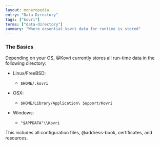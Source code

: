 ```yaml
---
layout: moneropedia
entry: "Data Directory"
tags: ["kovri"]
terms: ["data-directory"]
summary: "Where essential kovri data for runtime is stored"
---
```


### The Basics

Depending on your OS, @Kovri currently stores all run-time data in the following directory:

- Linux/FreeBSD:
  - `$HOME/.kovri`

- OSX:
  - `$HOME/Library/Application\ Support/Kovri`

- Windows:
  - `"$APPDATA"\\Kovri`

This includes all configuration files, @address-book, certificates, and resources.
